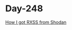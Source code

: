 # Day-248

[How I got RXSS from Shodan](https://melguerdawi.medium.com/how-i-get-rxss-from-shodan-31d63be9b31)
